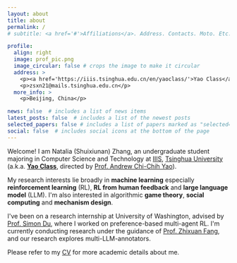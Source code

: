 ```yaml
---
layout: about
title: about
permalink: /
# subtitle: <a href='#'>Affiliations</a>. Address. Contacts. Moto. Etc.

profile:
  align: right
  image: prof_pic.png
  image_circular: false # crops the image to make it circular
  address: >
    <p><a href='https://iiis.tsinghua.edu.cn/en/yaoclass/'>Yao Class</a> 14, <a href='https://iiis.tsinghua.edu.cn/en/'>IIIS</a>, <a href='https://www.tsinghua.edu.cn/en/'>Tsinghua</a></p>
    <p>zsxn21@mails.tsinghua.edu.cn</p>
  more_info: >
    <p>Beijing, China</p>

news: false  # includes a list of news items
latest_posts: false  # includes a list of the newest posts
selected_papers: false # includes a list of papers marked as "selected={true}"
social: false  # includes social icons at the bottom of the page
---
```


Welcome! I am Natalia (Shuixiunan) Zhang, an undergraduate student majoring in Computer Science and Technology at [IIIS](https://iiis.tsinghua.edu.cn/en/), [Tsinghua University](https://www.tsinghua.edu.cn/en/) (a.k.a. [**Yao Class**](https://iiis.tsinghua.edu.cn/en/yaoclass/), directed by [Prof. Andrew Chi-Chih Yao](https://iiis.tsinghua.edu.cn/yao/)).

My research interests lie broadly in **machine learning** especially **reinforcement learning** (RL), **RL from human feedback** and **large language model** (LLM). 
I'm also interested in algorithmic **game theory**, **social computing** and **mechanism design**.

I've been on a research internship at University of Washington, advised by [Prof. Simon Du](https://simonshaoleidu.com/), where I worked on preference-based multi-agent RL.
I'm currently conducting research under the guidance of [Prof. Zhixuan Fang](https://people.iiis.tsinghua.edu.cn/~fang/), and our research explores multi-LLM-annotators.

Please refer to my <a href="{{ '/cv/' | relative_url }}">CV</a> for more academic details about me.